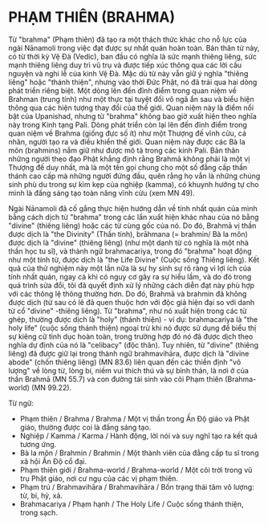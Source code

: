 # PHẠM THIÊN (BRAHMA)

Từ "brahma" (Phạm thiên) đã tạo ra một thách thức khác cho nỗ lực của ngài Nānamoli trong việc đạt được sự nhất quán hoàn toàn. Bản thân từ này, có từ thời kỳ Vệ Đà (Vedic), ban đầu có nghĩa là sức mạnh thiêng liêng, sức mạnh thiêng liêng duy trì vũ trụ và được tiếp xúc thông qua các lời cầu nguyện và nghi lễ của kinh Vệ Đà. Mặc dù từ này vẫn giữ ý nghĩa "thiêng liêng" hoặc "thánh thiện", nhưng vào thời Đức Phật, nó đã trải qua hai dòng phát triển riêng biệt. Một dòng lên đến đỉnh điểm trong quan niệm về Brahman (trung tính) như một thực tại tuyệt đối vô ngã ẩn sau và biểu hiện thông qua các hiện tượng thay đổi của thế giới. Quan niệm này là điểm nổi bật của Upanishad, nhưng từ "brahma" không bao giờ xuất hiện theo nghĩa này trong Kinh tạng Pali. Dòng phát triển còn lại lên đến đỉnh điểm trong quan niệm về Brahma (giống đực số ít) như một Thượng đế vĩnh cửu, cá nhân, người tạo ra và điều khiển thế giới. Quan niệm này được các Bà la môn (brahmins) nắm giữ như được mô tả trong các kinh Pali. Bản thân những người theo đạo Phật khẳng định rằng Brahmā không phải là một vị Thượng đế duy nhất, mà là một tên gọi chung cho một số đẳng cấp thần thánh cao cấp mà những người đứng đầu, quên rằng họ vẫn là những chúng sinh phù du trong sự kìm kẹp của nghiệp (kamma), có khuynh hướng tự cho mình là đấng sáng tạo toàn năng vĩnh cửu (xem MN 49).

Ngài Nānamoli đã cố gắng thực hiện hướng dẫn về tính nhất quán của mình bằng cách dịch từ "brahma" trong các lần xuất hiện khác nhau của nó bằng "divine" (thiêng liêng) hoặc các từ cùng gốc của nó. Do đó, Brahmā vị thần được dịch là "the Divinity" (Thần tính), brāhmana (= brahmin/ Bà la môn) được dịch là "divine" (thiêng liêng) (như một danh từ có nghĩa là một nhà thần học tu sĩ), và thành ngữ brahmacariya, trong đó "brahma" hoạt động như một tính từ, được dịch là "the Life Divine" (Cuộc sống Thiêng liêng). Kết quả của thử nghiệm này một lần nữa là sự hy sinh sự rõ ràng vì lợi ích của tính nhất quán, ngay cả khi có nguy cơ gây ra sự hiểu lầm, và do đó trong quá trình sửa đổi, tôi đã quyết định xử lý những cách diễn đạt này phù hợp với các thông lệ thông thường hơn. Do đó, Brahmā và brahmin đã không được dịch (từ sau có lẽ đã quen thuộc hơn với độc giả hiện đại so với danh từ cổ "divine" -thiêng liêng). Từ "brahma", như nó xuất hiện trong các từ ghép, thường được dịch là "holy" (thánh thiện) - ví dụ: brahmacariya là "the holy life" (cuộc sống thánh thiện) ngoại trừ khi nó được sử dụng để biểu thị sự kiêng cữ tình dục hoàn toàn, trong trường hợp đó nó đã được dịch theo nghĩa dự định của nó là "celibacy" (độc thân). Tuy nhiên, từ "divine" (thiêng liêng) đã được giữ lại trong thành ngữ brahmavihāra, được dịch là "divine abode" (chốn thiêng liêng) (MN 83.6) liên quan đến các thiền định "vô lượng" về lòng từ, lòng bi, niềm vui thích thú và sự bình thản, là nơi ở của thần Brahmā (MN 55.7) và con đường tái sinh vào cõi Phạm thiên (Brahma-world) (MN 99.22).

Từ ngữ:
- Phạm thiên / Brahma / Brahma / Một vị thần trong Ấn Độ giáo và Phật giáo, thường được coi là đấng sáng tạo.
- Nghiệp / Kamma / Karma / Hành động, lời nói và suy nghĩ tạo ra kết quả tương ứng.
- Bà la môn / Brahmin / Brahmin / Một thành viên của đẳng cấp tu sĩ trong xã hội Ấn Độ cổ đại.
- Phạm thiên giới / Brahma-world / Brahma-world / Một cõi trời trong vũ trụ Phật giáo, nơi cư ngụ của các vị phạm thiên.
- Phạm trú / Brahmavihāra / Brahmavihāra / Bốn trạng thái tâm vô lượng: từ, bi, hỷ, xả.
- Brahmacariya / Phạm hạnh / The Holy Life / Cuộc sống thánh thiện, trong sạch.
